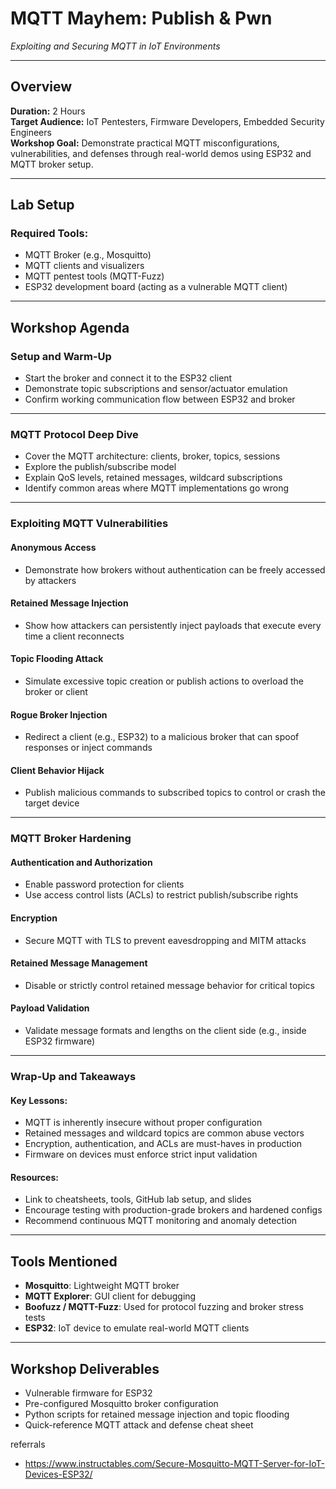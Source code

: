 
# MQTT Mayhem: Publish & Pwn  
_Exploiting and Securing MQTT in IoT Environments_

---

## Overview

**Duration:** 2 Hours  
**Target Audience:** IoT Pentesters, Firmware Developers, Embedded Security Engineers  
**Workshop Goal:** Demonstrate practical MQTT misconfigurations, vulnerabilities, and defenses through real-world demos using ESP32 and MQTT broker setup.

---

## Lab Setup

### Required Tools:
- MQTT Broker (e.g., Mosquitto)
- MQTT clients and visualizers 
- MQTT pentest tools (MQTT-Fuzz)
- ESP32 development board (acting as a vulnerable MQTT client)

---

## Workshop Agenda

### Setup and Warm-Up
- Start the broker and connect it to the ESP32 client
- Demonstrate topic subscriptions and sensor/actuator emulation
- Confirm working communication flow between ESP32 and broker

---

### MQTT Protocol Deep Dive
- Cover the MQTT architecture: clients, broker, topics, sessions
- Explore the publish/subscribe model
- Explain QoS levels, retained messages, wildcard subscriptions
- Identify common areas where MQTT implementations go wrong

---

### Exploiting MQTT Vulnerabilities

#### Anonymous Access
- Demonstrate how brokers without authentication can be freely accessed by attackers

#### Retained Message Injection
- Show how attackers can persistently inject payloads that execute every time a client reconnects

#### Topic Flooding Attack
- Simulate excessive topic creation or publish actions to overload the broker or client

#### Rogue Broker Injection
- Redirect a client (e.g., ESP32) to a malicious broker that can spoof responses or inject commands

#### Client Behavior Hijack
- Publish malicious commands to subscribed topics to control or crash the target device

---

### MQTT Broker Hardening

#### Authentication and Authorization
- Enable password protection for clients
- Use access control lists (ACLs) to restrict publish/subscribe rights

#### Encryption
- Secure MQTT with TLS to prevent eavesdropping and MITM attacks

#### Retained Message Management
- Disable or strictly control retained message behavior for critical topics

#### Payload Validation
- Validate message formats and lengths on the client side (e.g., inside ESP32 firmware)

---

###  Wrap-Up and Takeaways

#### Key Lessons:
- MQTT is inherently insecure without proper configuration
- Retained messages and wildcard topics are common abuse vectors
- Encryption, authentication, and ACLs are must-haves in production
- Firmware on devices must enforce strict input validation

#### Resources:
- Link to cheatsheets, tools, GitHub lab setup, and slides
- Encourage testing with production-grade brokers and hardened configs
- Recommend continuous MQTT monitoring and anomaly detection

---

## Tools Mentioned

- **Mosquitto**: Lightweight MQTT broker
- **MQTT Explorer**: GUI client for debugging
- **Boofuzz / MQTT-Fuzz**: Used for protocol fuzzing and broker stress tests
- **ESP32**: IoT device to emulate real-world MQTT clients


---

## Workshop Deliverables

- Vulnerable firmware for ESP32
- Pre-configured Mosquitto broker configuration
- Python scripts for retained message injection and topic flooding
- Quick-reference MQTT attack and defense cheat sheet

referrals

- https://www.instructables.com/Secure-Mosquitto-MQTT-Server-for-IoT-Devices-ESP32/
